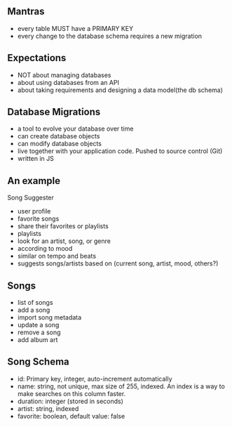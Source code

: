 ## Mantras

- every table MUST have a PRIMARY KEY
- every change to the database schema requires a new migration

## Expectations

- NOT about managing databases
- about using databases from an API
- about taking requirements and designing a data model(the db schema)

## Database Migrations

- a tool to evolve your database over time
- can create database objects
- can modify database objects
- live together with your application code. Pushed to source control (Git)
- written in JS

## An example

Song Suggester

- user profile
- favorite songs
- share their favorites or playlists
- playlists
- look for an artist, song, or genre
- according to mood
- similar on tempo and beats
- suggests songs/artists based on (current song, artist, mood, others?)

## Songs

- list of songs
- add a song
- import song metadata
- update a song
- remove a song
- add album art

## Song Schema

- id: Primary key, integer, auto-increment automatically
- name: string, not unique, max size of 255, indexed. An index is a way to make searches on this column faster.
- duration: integer (stored in seconds)
- artist: string, indexed
- favorite: boolean, default value: false
